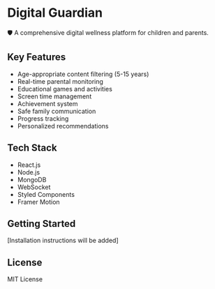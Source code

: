 # Digital Guardian

🛡️ A comprehensive digital wellness platform for children and parents.

## Key Features
- Age-appropriate content filtering (5-15 years)
- Real-time parental monitoring
- Educational games and activities
- Screen time management
- Achievement system
- Safe family communication
- Progress tracking
- Personalized recommendations

## Tech Stack
- React.js
- Node.js
- MongoDB
- WebSocket
- Styled Components
- Framer Motion

## Getting Started
[Installation instructions will be added]

## License
MIT License
